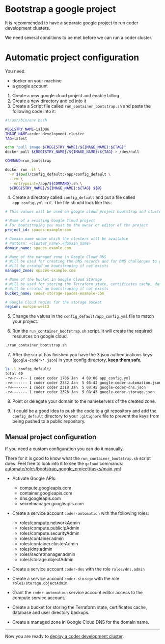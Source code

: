 # Bootstrap a google project

It is recommended to have a separate google project to run coder development clusters.

We need several conditions to be met before we can run a coder cluster.

# Automatic project configuration

You need:

  * docker on your machine
  * a google account

1. Create a new google cloud project and enable billing
2. Create a new directory and cd into it
3. Create a Script file called `run_container_bootstrap.sh` and paste the following code into it:

```bash
#!/usr/bin/env bash

REGISTRY_NAME=isi006
IMAGE_NAME=coder-development-cluster
TAG=latest

echo "pull image ${REGISTRY_NAME}/${IMAGE_NAME}:${TAG}"
docker pull ${REGISTRY_NAME}/${IMAGE_NAME}:${TAG} > /dev/null

COMMAND=run_bootstrap

docker run -it \
  -v $(pwd)/config_default:/app/config_default \
  --rm \
  --entrypoint=/app/${COMMAND}.sh \
  ${REGISTRY_NAME}/${IMAGE_NAME}:${TAG} ${@}
```

4. Create a directory called `config_default` and put a file called `app_config.yml` in it. The file should look like this:

```yaml
# This values will be used on google cloud project bootstrap and cluster creation

# Name of a existing Google Cloud project
# For bootstraping you must be the owner or editor of the project
project_id: spaces-example-com

# Domain name under which the clusters will be available
# Pattern: <cluster_name>.<domain_name>
domain_name: spaces.examle.com

# Name of the managed zone in Google Cloud DNS
# Will be used for creating the DNS records and for DNS challenges to generate certificates.
# Will be created on bootstraping if not exists
managed_zone: spaces-example.com

# Name of the bucket in Google Cloud Storage
# Will be used for storing the Terraform state, certificates cache, database and user directory backups.
# Will be created on bootstraping if not exists
bucket_name: coder-storage-spaces-example-com

# Google Cloud region for the storage bucket
region: europe-west3
```

5. Change the values in the `config_default/app_config.yml` file to match your project.

6. Run the `run_container_bootstrap.sh` script. It will create the required resources on google cloud.

```bash
./run_container_bootstrap.sh
```

7. After the script has finished you have the 3 json authentications keys (`google-coder-*.json`) in your config directory, **keep them safe**.

```bash
ls -l config_default/
total 40
-rw-r--r-- 1 coder coder 1706 Jan  4 09:08 app_config.yml
-rw------- 1 coder coder 2332 Jan  5 08:42 google-coder-automation.json
-rw------- 1 coder coder 2318 Jan  5 08:42 google-coder-dns.json
-rw------- 1 coder coder 2326 Jan  5 08:43 google-coder-storage.json
```

8. Point or delegate your domain to the nameservers of the created zone.

9. It could be a good idea to push the code to a git repository and add the `config_default` directory to your `.gitignore` file to prevent the keys from being pushed to a public repository.

## Manual project configuration

If you need a custom configuration you can do it manually.

There for it is good to know what the `run_container_bootstrap.sh` script does. Feel free to look into it to see the `gcloud` commands: [automate/roles/bootstrap_google_project/tasks/main.yml](../automate/roles/bootstrap_google_project/tasks/main.yml)

* Activate Google APIs:

  - compute.googleapis.com
  - container.googleapis.com
  - dns.googleapis.com
  - secretmanager.googleapis.com

* Create a service account `coder-automation` with the following roles:

  - roles/compute.networkAdmin
  - roles/compute.publicIpAdmin
  - roles/compute.securityAdmin
  - roles/container.admin
  - roles/container.clusterAdmin
  - roles/dns.admin
  - roles/secretmanager.admin
  - roles/storage.objectAdmin

* Create a service account `coder-dns` with the role `roles/dns.admin`

* Create a service account `coder-storage` with the role `roles/storage.objectAdmin`

* Grant the `coder-automation` service account editor access to the compute service account.

* Create a bucket for storing the Terraform state, certificates cache, database and user directory backups.

* Create a managed zone in Google Cloud DNS for the domain name.

---

Now you are ready to [deploy a coder development cluster](./deploy.md).

